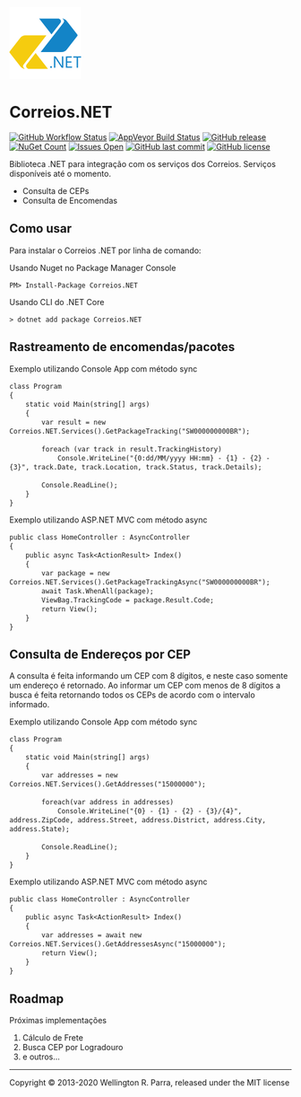 ![Correios.NET](./src/Correios.NET/icon.png)

# Correios.NET

[![GitHub Workflow Status](https://img.shields.io/github/workflow/status/wrparra/Correios.NET/.NET%20Core?logo=github&style=flat-square)](https://github.com/wrparra/Correios.NET/actions)
[![AppVeyor Build Status](https://img.shields.io/appveyor/build/wrparra/correios-net?logo=appveyor&style=flat-square)](https://ci.appveyor.com/project/wrparra/correios-net)
[![GitHub release](https://img.shields.io/github/v/release/wrparra/Correios.NET?logo=github&style=flat-square)](https://github.com/wrparra/Correios.NET/releases)
[![NuGet Count](https://img.shields.io/nuget/dt/Correios.NET.svg?logo=nuget&style=flat-square)](https://www.nuget.org/packages/Correios.NET/)
[![Issues Open](https://img.shields.io/github/issues/wrparra/Correios.NET.svg?logo=github&style=flat-square)](https://github.com/wrparra/Correios.NET/issues)
[![GitHub last commit](https://img.shields.io/github/last-commit/wrparra/Correios.NET?style=flat-square)](https://github.com/wrparra/Correios.NET/commits/master)
[![GitHub license](https://img.shields.io/github/license/wrparra/Correios.NET?style=flat-square)](https://github.com/wrparra/Correios.NET/blob/master/LICENSE.txt)

Biblioteca .NET para integração com os serviços dos Correios.
Serviços disponíveis até o momento.

- Consulta de CEPs
- Consulta de Encomendas

## Como usar

Para instalar o Correios .NET por linha de comando:

Usando Nuget no Package Manager Console

    PM> Install-Package Correios.NET

Usando CLI do .NET Core

    > dotnet add package Correios.NET

## Rastreamento de encomendas/pacotes

Exemplo utilizando Console App com método sync

    class Program
    {
        static void Main(string[] args)
        {
            var result = new Correios.NET.Services().GetPackageTracking("SW000000000BR");

            foreach (var track in result.TrackingHistory)
                Console.WriteLine("{0:dd/MM/yyyy HH:mm} - {1} - {2} - {3}", track.Date, track.Location, track.Status, track.Details);

            Console.ReadLine();
        }
    }

Exemplo utilizando ASP.NET MVC com método async

    public class HomeController : AsyncController
    {
        public async Task<ActionResult> Index()
        {
            var package = new Correios.NET.Services().GetPackageTrackingAsync("SW000000000BR");
            await Task.WhenAll(package);
            ViewBag.TrackingCode = package.Result.Code;
            return View();
        }
    }

## Consulta de Endereços por CEP

A consulta é feita informando um CEP com 8 dígitos, e neste caso somente um endereço é retornado.
Ao informar um CEP com menos de 8 dígitos a busca é feita retornando todos os CEPs de acordo com o intervalo informado.

Exemplo utilizando Console App com método sync

    class Program
    {
        static void Main(string[] args)
        {
            var addresses = new Correios.NET.Services().GetAddresses("15000000");

            foreach(var address in addresses)
                Console.WriteLine("{0} - {1} - {2} - {3}/{4}", address.ZipCode, address.Street, address.District, address.City, address.State);

            Console.ReadLine();
        }
    }

Exemplo utilizando ASP.NET MVC com método async

    public class HomeController : AsyncController
    {
        public async Task<ActionResult> Index()
        {
            var addresses = await new Correios.NET.Services().GetAddressesAsync("15000000");
            return View();
        }
    }

## Roadmap

Próximas implementações

1. Cálculo de Frete
2. Busca CEP por Logradouro
3. e outros...


----
Copyright © 2013-2020 Wellington R. Parra, released under the MIT license
